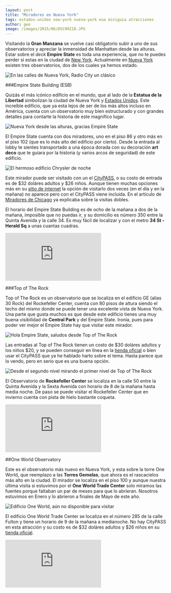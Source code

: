 ```yaml
---
layout: post
title: "Miradores en Nueva York"
tags: estados-unidos new-york nueva-york eua miniguia atracciones 
author: geo
image: /images/2015/06/DSC09218.JPG
---
```

Visitando la **Gran Manzana** se vuelve casi obligatorio subir a uno de sus observatorios y apreciar la inmensidad de Manhattan desde las alturas. Estar sobre el *deck* **Empire State** es toda una experiencia, que no te puedes perder si estas en la ciudad de [New York](/tag/new-york). Actualmente en [Nueva York](/tag/nueva-york) existen tres observatorios, dos de los cuales ya hemos estado.

![En las calles de Nueva York, Radio City un clásico](/images/2015/06/2015-01-09-09-46-41.jpg)

###Empire State Building (ESB)

Quizás el más icónico edificio en el mundo, que al lado de la **Estatua de la Libertad** simbolizan la ciudad de Nueva York y [Estados Unidos](/tag/estados-unidos). Este increíble edificio, que ya esta lejos de ser de los más altos incluso en América, cuenta con un observatorio muy bien estructurado y con grandes detalles para contarte la historia de este magnifico lugar.

![Nueva York desde las alturas, gracias Empire State](/images/2015/06/DSC09192.JPG)

El Empire State cuenta con dos miradores, uno en el piso 86 y otro más en el piso 102 (que es lo más alto del edificio por cierto). Desde la entrada al lobby te sientes transportado a una época dorada con su decoración **art deco** que te guiara por la historia (y varios arcos de seguridad) de este edificio.

![El hermoso edificio Chrysler de noche](/images/2015/06/DSC09215.JPG)

Este mirador puede ser visitado con un el [CityPASS](/citypass/), o su costo de entrada es de $32 doláres adultos y $26 niños. Aunque tienen muchas opciones más en su [sitio de internet](http://www.esbnyc.com/buy-tickets) la opción de visitarlo dos veces (en el día y en la mañana) no aparece pero con el CityPASS viene incluida. En el artículo de [Miradores de Chicago](/miradores-de-chicago-skydeck-y-john-hancock-360-chicago/) ya explicaba sobre la visitas dobles.

El horario del Empire State Building es de ocho de la mañana a dos de la mañana, imposible que no puedas ir, y su domicilio es número 350 entre la Quinta Avenida y la calle 34. Es muy fácil de localizar y con el metro **34 St - Herald Sq** a unas cuantas cuadras.

<div class="embed-responsive embed-responsive-16by9">
<iframe src="https://www.google.com/maps/embed?pb=!1m18!1m12!1m3!1d3022.612002686993!2d-73.98664245291747!3d40.74856231960559!2m3!1f0!2f0!3f0!3m2!1i1024!2i768!4f13.1!3m3!1m2!1s0x89c259a9aeb1c6b5%3A0x35b1cfbc89a6097f!2sEmpire+State+Bldg%2C+350+5th+Ave%2C+New+York%2C+NY+10118%2C+USA!5e0!3m2!1sen!2smx!4v1434635939345" class="embed-responsive-item" frameborder="0" style="border:0"></iframe>
</div>

###Top of The Rock

Top of The Rock es un observatorio que se localiza en el edificio GE (alias 30 Rock) del Rockefeller Center, cuenta con 80 pisos de altura siendo el techo del mismo donde se puede tener una excelente vista de Nueva York. Una parte que gusta muchos es que desde este edificio tienes una muy buena visibilidad de **Central Park** y del Empire State. Ironía, pues para poder ver mejor el Empire State hay que visitar este mirador.

![Hola Empire State, saludos desde Top of The Rock](/images/2015/06/DSC09591.JPG)

Las entradas al Top of The Rock tienen un costo de $30 doláres adultos y los niños $20, y se pueden conseguir en línea en la [tienda oficial](https://secure.topoftherocknyc.com/ODTInternet/Web/BuyTicketOnline/captureticket.aspx) o bien usar el CityPASS que ya he hablado harto sobre el tema. Hasta parece que lo vendo, pero en serio que es una buena opción.

![Desde el segundo nivel mirando el primer nivel de Top of The Rock](/images/2015/06/DSC09593.JPG)

El Observatorio de **Rockefeller Center** se localiza en la calle 50 entre la Quinta Avenida y la Sexta Avenida con horario de 8 de la mañana hasta media noche. De paso se puede visitar el Rockefeller Center que en invierno cuenta con pista de hielo bastante coqueta.

<div class="embed-responsive embed-responsive-16by9">
<iframe src="https://www.google.com/maps/embed?pb=!1m18!1m12!1m3!1d3022.1261987471426!2d-73.979337!3d40.759249000000004!2m3!1f0!2f0!3f0!3m2!1i1024!2i768!4f13.1!3m3!1m2!1s0x89c258fed6d19b35%3A0x8bb4f00308a37414!2sTop+of+the+Rock!5e0!3m2!1sen!2smx!4v1434636006054" class="embed-responsive-item" frameborder="0" style="border:0"></iframe>
</div>

##One World Observatory
 
Este es el observatorio más nuevo en Nueva York, y esta sobre la torre One World, que reemplazo a las **Torres Gemelas**, que ahora es el rascacielos más alto en la ciudad. El mirador se localiza en el piso 100 y aunque nuestra última visita si estuvimos por el **One World Trade Center** solo miramos las fuentes porque faltaban un par de meses para que lo abrieran. Nosotros estuvimos en Enero y lo abrieron a finales de Mayo de este año.

![Edificio One World, aún no disponible para visitar](/images/2015/06/2015-01-10-10-56-52.jpg)

El edificio One World Trade Center se localiza en el número 285 de la calle Fulton y tiene un horario de 9 de la mañana a medianoche. No hay CityPASS en esta atracción y su costo es de $32 doláres adultos y $26 niños en su [tienda oficial](https://oneworldobservatory.com/tickets/).

<div class="embed-responsive embed-responsive-16by9">
<iframe src="https://www.google.com/maps/embed?pb=!1m18!1m12!1m3!1d3024.230864489378!2d-74.013029!3d40.712934!2m3!1f0!2f0!3f0!3m2!1i1024!2i768!4f13.1!3m3!1m2!1s0x89c25a1bd03f614d%3A0x8fe352941f469354!2sOne+World+Observatory!5e0!3m2!1sen!2smx!4v1434636237734" class="embed-responsive-item" frameborder="0" style="border:0"></iframe>
</div>